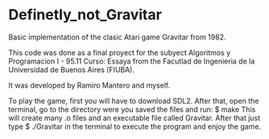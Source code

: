 # Definetly_not_Gravitar
Basic implementation of the clasic Atari game Gravitar from 1982.

This code was done as a final proyect for the subyect Algoritmos y Programacion I - 95.11 Curso: Essaya from the Facutlad de Ingenieria de la Universidad de Buenos Aires (FIUBA).

It was developed by Ramiro Mantero and myself.

To play the game, first you will have to download SDL2. After that, open the terminal, go to the directory were you saved the files and run:
$ make
This will create many .o files and an executable file called Gravitar.
After that just type $ ./Gravitar in the terminal to execute the program and enjoy the game.
